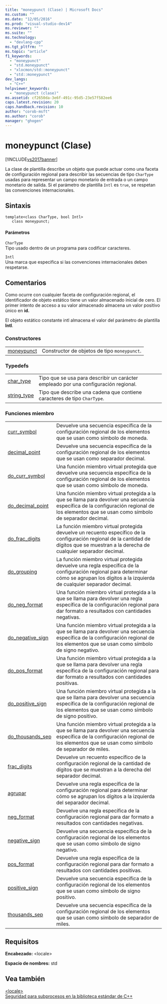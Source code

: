 ```yaml
---
title: "moneypunct (Clase) | Microsoft Docs"
ms.custom: ""
ms.date: "12/05/2016"
ms.prod: "visual-studio-dev14"
ms.reviewer: ""
ms.suite: ""
ms.technology: 
  - "devlang-cpp"
ms.tgt_pltfrm: ""
ms.topic: "article"
f1_keywords: 
  - "moneypunct"
  - "std.moneypunct"
  - "xlocmon/std::moneypunct"
  - "std::moneypunct"
dev_langs: 
  - "C++"
helpviewer_keywords: 
  - "moneypunct (clase)"
ms.assetid: cf2650da-3e6f-491c-95d5-23e57f582ee6
caps.latest.revision: 20
caps.handback.revision: 10
author: "corob-msft"
ms.author: "corob"
manager: "ghogen"
---
```

# moneypunct (Clase)
[!INCLUDE[vs2017banner](../assembler/inline/includes/vs2017banner.md)]

La clase de plantilla describe un objeto que puede actuar como una faceta de configuración regional para describir las secuencias de tipo `CharType` usadas para representar un campo monetario de entrada o un campo monetario de salida.  Si el parámetro de plantilla `Intl` es `true`, se respetan las convenciones internacionales.  
  
## Sintaxis  
  
```  
template<class CharType, bool Intl>   
   class moneypunct;  
```  
  
#### Parámetros  
 `CharType`  
 Tipo usado dentro de un programa para codificar caracteres.  
  
 `Intl`  
 Una marca que especifica si las convenciones internacionales deben respetarse.  
  
## Comentarios  
 Como ocurre con cualquier faceta de configuración regional, el identificador de objeto estático tiene un valor almacenado inicial de cero.  El primer intento de acceso a su valor almacenado almacena un valor positivo único en **id.**  
  
 El objeto estático constante intl almacena el valor del parámetro de plantilla **Intl**.  
  
### Constructores  
  
|||  
|-|-|  
|[moneypunct](../Topic/moneypunct::moneypunct.md)|Constructor de objetos de tipo `moneypunct`.|  
  
### Typedefs  
  
|||  
|-|-|  
|[char\_type](../Topic/moneypunct::char_type.md)|Tipo que se usa para describir un carácter empleado por una configuración regional.|  
|[string\_type](../Topic/moneypunct::string_type.md)|Tipo que describe una cadena que contiene caracteres de tipo `CharType`.|  
  
### Funciones miembro  
  
|||  
|-|-|  
|[curr\_symbol](../Topic/moneypunct::curr_symbol.md)|Devuelve una secuencia específica de la configuración regional de los elementos que se usan como símbolo de moneda.|  
|[decimal\_point](../Topic/moneypunct::decimal_point.md)|Devuelve una secuencia específica de la configuración regional de los elementos que se usan como separador decimal.|  
|[do\_curr\_symbol](../Topic/moneypunct::do_curr_symbol.md)|Una función miembro virtual protegida que devuelve una secuencia específica de la configuración regional de los elementos que se usan como símbolo de moneda.|  
|[do\_decimal\_point](../Topic/moneypunct::do_decimal_point.md)|Una función miembro virtual protegida a la que se llama para devolver una secuencia específica de la configuración regional de los elementos que se usan como símbolo de separador decimal.|  
|[do\_frac\_digits](../Topic/moneypunct::do_frac_digits.md)|La función miembro virtual protegida devuelve un recuento específico de la configuración regional de la cantidad de dígitos que se muestran a la derecha de cualquier separador decimal.|  
|[do\_grouping](../Topic/moneypunct::do_grouping.md)|La función miembro virtual protegida devuelve una regla específica de la configuración regional para determinar cómo se agrupan los dígitos a la izquierda de cualquier separador decimal.|  
|[do\_neg\_format](../Topic/moneypunct::do_neg_format.md)|Una función miembro virtual protegida a la que se llama para devolver una regla específica de la configuración regional para dar formato a resultados con cantidades negativas.|  
|[do\_negative\_sign](../Topic/moneypunct::do_negative_sign.md)|Una función miembro virtual protegida a la que se llama para devolver una secuencia específica de la configuración regional de los elementos que se usan como símbolo de signo negativo.|  
|[do\_pos\_format](../Topic/moneypunct::do_pos_format.md)|Una función miembro virtual protegida a la que se llama para devolver una regla específica de la configuración regional para dar formato a resultados con cantidades positivas.|  
|[do\_positive\_sign](../Topic/moneypunct::do_positive_sign.md)|Una función miembro virtual protegida a la que se llama para devolver una secuencia específica de la configuración regional de los elementos que se usan como símbolo de signo positivo.|  
|[do\_thousands\_sep](../Topic/moneypunct::do_thousands_sep.md)|Una función miembro virtual protegida a la que se llama para devolver una secuencia específica de la configuración regional de los elementos que se usan como símbolo de separador de miles.|  
|[frac\_digits](../Topic/moneypunct::frac_digits.md)|Devuelve un recuento específico de la configuración regional de la cantidad de dígitos que se muestran a la derecha del separador decimal.|  
|[agrupar](../Topic/moneypunct::grouping.md)|Devuelve una regla específica de la configuración regional para determinar cómo se agrupan los dígitos a la izquierda del separador decimal.|  
|[neg\_format](../Topic/moneypunct::neg_format.md)|Devuelve una regla específica de la configuración regional para dar formato a resultados con cantidades negativas.|  
|[negative\_sign](../Topic/moneypunct::negative_sign.md)|Devuelve una secuencia específica de la configuración regional de los elementos que se usan como símbolo de signo negativo.|  
|[pos\_format](../Topic/moneypunct::pos_format.md)|Devuelve una regla específica de la configuración regional para dar formato a resultados con cantidades positivas.|  
|[positive\_sign](../Topic/moneypunct::positive_sign.md)|Devuelve una secuencia específica de la configuración regional de los elementos que se usan como símbolo de signo positivo.|  
|[thousands\_sep](../Topic/moneypunct::thousands_sep.md)|Devuelve una secuencia específica de la configuración regional de los elementos que se usan como símbolo de separador de miles.|  
  
## Requisitos  
 **Encabezado:** \<locale\>  
  
 **Espacio de nombres:** std  
  
## Vea también  
 [\<locale\>](../standard-library/locale.md)   
 [Seguridad para subprocesos en la biblioteca estándar de C\+\+](../standard-library/thread-safety-in-the-cpp-standard-library.md)